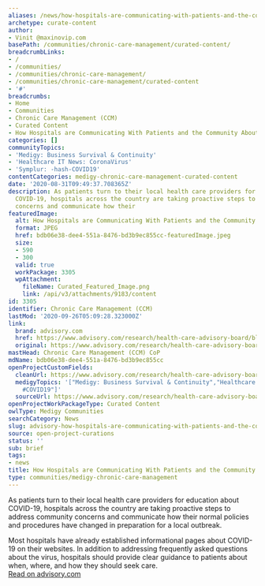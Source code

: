 ```yaml
---
aliases: /news/how-hospitals-are-communicating-with-patients-and-the-community-about-covid-19
archetype: curate-content
author:
- Vinit @maxinovip.com
basePath: /communities/chronic-care-management/curated-content/
breadcrumbLinks:
- /
- /communities/
- /communities/chronic-care-management/
- /communities/chronic-care-management/curated-content
- '#'
breadcrumbs:
- Home
- Communities
- Chronic Care Management (CCM)
- Curated Content
- How Hospitals are Communicating With Patients and the Community About Covid-19
categories: []
communityTopics:
- 'Medigy: Business Survival & Continuity'
- 'Healthcare IT News: CoronaVirus'
- 'Symplur: -hash-COVID19'
contentCategories: medigy-chronic-care-management-curated-content
date: '2020-08-31T09:49:37.708365Z'
description: As patients turn to their local health care providers for education about
  COVID-19, hospitals across the country are taking proactive steps to address community
  concerns and communicate how their
featuredImage:
  alt: How Hospitals are Communicating With Patients and the Community About Covid-19
  format: JPEG
  href: bdb06e38-dee4-551a-8476-bd3b9ec855cc-featuredImage.jpeg
  size:
  - 590
  - 300
  valid: true
  workPackage: 3305
  wpAttachment:
    fileName: Curated_Featured_Image.png
    link: /api/v3/attachments/9183/content
id: 3305
identifier: Chronic Care Management (CCM)
lastMod: '2020-09-26T05:09:28.323000Z'
link:
  brand: advisory.com
  href: https://www.advisory.com/research/health-care-advisory-board/blogs/at-the-helm/2020/03/hospital-patient-communication-covid-19-coronavirus
  original: https://www.advisory.com/research/health-care-advisory-board/blogs/at-the-helm/2020/03/hospital-patient-communication-covid-19-coronavirus
mastHead: Chronic Care Management (CCM) CoP
mdName: bdb06e38-dee4-551a-8476-bd3b9ec855cc
openProjectCustomFields:
  cleanUrl: https://www.advisory.com/research/health-care-advisory-board/blogs/at-the-helm/2020/03/hospital-patient-communication-covid-19-coronavirus
  medigyTopics: '["Medigy: Business Survival & Continuity","Healthcare IT News: CoronaVirus","Symplur:
    #COVID19"]'
  sourceUrl: https://www.advisory.com/research/health-care-advisory-board/blogs/at-the-helm/2020/03/hospital-patient-communication-covid-19-coronavirus
openProjectWorkPackageType: Curated Content
owlType: Medigy Communities
searchCategory: News
slug: advisory-how-hospitals-are-communicating-with-patients-and-the-community-about-covid-19
source: open-project-curations
status: ''
sub: brief
tags:
- news
title: How Hospitals are Communicating With Patients and the Community About Covid-19
type: communities/medigy-chronic-care-management
---
```


<p>As patients turn to their local health care providers for education about COVID-19, hospitals across the country are taking proactive steps to address community concerns and communicate how their normal policies and procedures have changed in preparation for a local outbreak.</p><p>Most hospitals have already established informational pages about COVID-19 on their websites. In addition to addressing frequently asked questions about the virus, hospitals should provide clear guidance to patients about when, where, and how they should seek care.<br><a href="https://www.advisory.com/research/health-care-advisory-board/blogs/at-the-helm/2020/03/hospital-patient-communication-covid-19-coronavirus">Read on advisory.com</a></p>